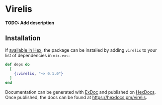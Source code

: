 # Virelis

**TODO: Add description**

## Installation

If [available in Hex](https://hex.pm/docs/publish), the package can be installed
by adding `virelis` to your list of dependencies in `mix.exs`:

```elixir
def deps do
  [
    {:virelis, "~> 0.1.0"}
  ]
end
```

Documentation can be generated with [ExDoc](https://github.com/elixir-lang/ex_doc)
and published on [HexDocs](https://hexdocs.pm). Once published, the docs can
be found at <https://hexdocs.pm/virelis>.

